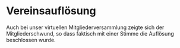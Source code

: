 # Vereinsauflösung

Auch bei unser virtuellen Mitgliederversammlung zeigte sich der Mitgliederschwund, so dass faktisch mit einer Stimme die Auflösung beschlossen wurde.
